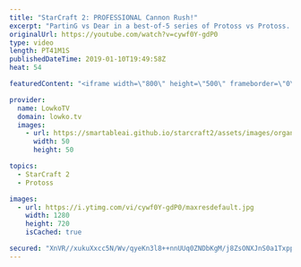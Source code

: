 ```yaml
---
title: "StarCraft 2: PROFESSIONAL Cannon Rush!"
excerpt: "PartinG vs Dear in a best-of-5 series of Protoss vs Protoss. Subscribe for more videos: http://lowko.tv/youtube Maru vs TY: https://www.youtube.com/watch?v=gUE1eInkbVk  Check out Lowko merchandise: http://lowko.tv/merch Support me on Patreon: http://www.patreon.com/lowkotv Join the community on discord:"
originalUrl: https://youtube.com/watch?v=cywf0Y-gdP0
type: video
length: PT41M1S
publishedDateTime: 2019-01-10T19:49:58Z
heat: 54

featuredContent: "<iframe width=\"800\" height=\"500\" frameborder=\"0\" src=\"https://www.youtube.com/embed/cywf0Y-gdP0\" allow=\"accelerometer; autoplay; encrypted-media; gyroscope; picture-in-picture\" allowfullscreen></iframe>"

provider:
  name: LowkoTV
  domain: lowko.tv
  images:
    - url: https://smartableai.github.io/starcraft2/assets/images/organizations/lowko.tv-50x50.jpg
      width: 50
      height: 50

topics:
  - StarCraft 2
  - Protoss

images:
  - url: https://i.ytimg.com/vi/cywf0Y-gdP0/maxresdefault.jpg
    width: 1280
    height: 720
    isCached: true

secured: "XnVR//xukuXxcc5N/Wv/qyeKn3l8++nnUUq0ZNDbKgM/j8ZsONXJnS0a1TxppvJ40ft4T/hrir339ff0q4j7O0pqkMLQjchFkKiRHR+VvQFOdTO79cqKLHsDAp9jVwfeFczIpY5BSZ7+pk79i2OYYMKKiT8tPmV0MlwYMxycSsiqOpYk2y0spQwH1yrFbLGEPwElZC7isFiLslzEWWeuKySjk2G15lutu22FZ9CUyfJSPS/YIw2WuPuYoCL7EtjS7+ddRJPzxnzlr1bOfPJwHVtvJoXxBAzwPYlnFchzVAw5AUT6yEtsNKAQzDZcj9doUdcir3bzVxIK/2bwRNIQ9srpZ9exdX8UORGqJ/5mYndzVJDrslCgm2i+ri+V8hSlEp6OS40K4YB00yxcpr/EQJZEvY/qGjqgmcbossF3p+N9W9vOveTdRXw1nzo/V/wr;XtaHkXqLiwiXHgEF0gfy+A=="
---
```



